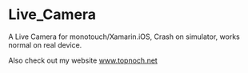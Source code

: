Live_Camera
===========
A Live Camera for monotouch/Xamarin.iOS, Crash on simulator, works normal on real device. 

Also check out my website www.topnoch.net
